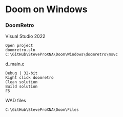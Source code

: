 # Doom on Windows

### DoomRetro
Visual Studio 2022
```
Open project
doomretro.sln
C:\GitHub\SteveProXNA\Doom\Windows\doomretro\msvc
```
d_main.c
```
Debug | 32-bit
Right click doomretro
Clean solution
Build solution
F5
```
WAD files
```
C:\GitHub\SteveProXNA\Doom\Files
```